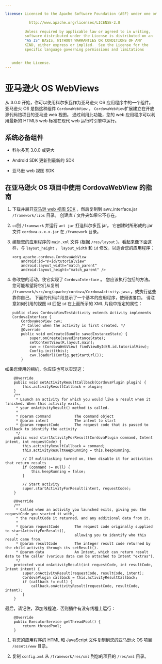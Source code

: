 ```yaml
---

license: Licensed to the Apache Software Foundation (ASF) under one or more contributor license agreements. See the NOTICE file distributed with this work for additional information regarding copyright ownership. The ASF licenses this file to you under the Apache License, Version 2.0 (the "License"); you may not use this file except in compliance with the License. You may obtain a copy of the License at

           http://www.apache.org/licenses/LICENSE-2.0
    
         Unless required by applicable law or agreed to in writing,
         software distributed under the License is distributed on an
         "AS IS" BASIS, WITHOUT WARRANTIES OR CONDITIONS OF ANY
         KIND, either express or implied.  See the License for the
         specific language governing permissions and limitations
    

   under the License.
---
```


# 亚马逊火 OS WebViews

从 3.0.0 开始，你可以使用科尔多瓦作为亚马逊火 OS 应用程序中的一个组件。 亚马逊火 OS 是指这种组件 `CordovaWebView` 。 `CordovaWebView`扩展建立在开放源代码铬项目的亚马逊 web 视图。 通过利用此功能，您的 web 应用程序可以利用最新的 HTML5 web 标准在现代 web 运行时引擎中运行。

## 系统必备组件

*   科尔多瓦 3.0.0 或更大

*   Android SDK 更新到最新的 SDK

*   亚马逊 web 视图 SDK

## 在亚马逊火 OS 项目中使用 CordovaWebView 的指南

1.  下载并展开[亚马逊 web 视图 SDK][1] ，然后复制到 awv_interface.jar `/framework/libs` 目录。 创建库 / 文件夹如果它不存在。

2.  `cd`到 `/framework` 并运行 `ant jar` 打造科尔多瓦 jar。 它创建时所形成的.jar 文件 `cordova-x.x.x.jar` 在 `/framework` 目录。

3.  编辑您的应用程序的 `main.xml` 文件 (根据 `/res/layout` )，看起来像下面这样，与 `layout_height` ， `layout_width` 和 `id` 修改，以适合您的应用程序：
    
        <org.apache.cordova.CordovaWebView
            android:id="@+id/tutorialView"
            android:layout_width="match_parent"
            android:layout_height="match_parent" />
        

4.  修改您的活动，使它实现了 `CordovaInterface` 。 您应该执行包括的方法。 您可能希望将它们从复制 `/framework/src/org/apache/cordova/CordovaActivity.java` ，或执行这些靠你自己。 下面的代码片段显示了一个基本的应用程序，使用该接口。 请注意如何引用的视图 id 匹配 `id` 在上面所示的 XML 片段中指定的属性：
    
        public class CordovaViewTestActivity extends Activity implements CordovaInterface {
            CordovaWebView cwv;
            /* Called when the activity is first created. */
            @Override
            public void onCreate(Bundle savedInstanceState) {
                super.onCreate(savedInstanceState);
                setContentView(R.layout.main);
                cwv = (CordovaWebView) findViewById(R.id.tutorialView);
                Config.init(this);
                cwv.loadUrl(Config.getStartUrl());
            }
        

 [1]: https://developer.amazon.com/sdk/fire/IntegratingAWV.html#installawv

如果您使用的相机，你应该也可以实现这：

        @Override
        public void setActivityResultCallback(CordovaPlugin plugin) {
            this.activityResultCallback = plugin;
        }
        /**
         * Launch an activity for which you would like a result when it finished. When this activity exits,
         * your onActivityResult() method is called.
         *
         * @param command           The command object
         * @param intent            The intent to start
         * @param requestCode       The request code that is passed to callback to identify the activity
         */
        public void startActivityForResult(CordovaPlugin command, Intent intent, int requestCode) {
            this.activityResultCallback = command;
            this.activityResultKeepRunning = this.keepRunning;
    
            // If multitasking turned on, then disable it for activities that return results
            if (command != null) {
                this.keepRunning = false;
            }
    
            // Start activity
            super.startActivityForResult(intent, requestCode);
        }
    
        @Override
        /**
         * Called when an activity you launched exits, giving you the requestCode you started it with,
         * the resultCode it returned, and any additional data from it.
         *
         * @param requestCode       The request code originally supplied to startActivityForResult(),
         *                          allowing you to identify who this result came from.
         * @param resultCode        The integer result code returned by the child activity through its setResult().
         * @param data              An Intent, which can return result data to the caller (various data can be attached to Intent "extras").
         */
        protected void onActivityResult(int requestCode, int resultCode, Intent intent) {
            super.onActivityResult(requestCode, resultCode, intent);
            CordovaPlugin callback = this.activityResultCallback;
            if (callback != null) {
                callback.onActivityResult(requestCode, resultCode, intent);
            }
        }
    

最后，请记住，添加线程池，否则插件有没有线程上运行：

        @Override
        public ExecutorService getThreadPool() {
            return threadPool;
        }
    

1.  将您的应用程序的 HTML 和 JavaScript 文件复制到您的亚马逊火 OS 项目 `/assets/www` 目录。

2.  复制 `config.xml` 从 `/framework/res/xml` 到您的项目的 `/res/xml` 目录。